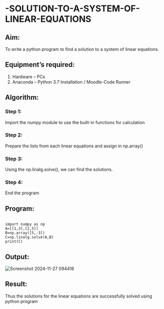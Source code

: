 # -SOLUTION-TO-A-SYSTEM-OF-LINEAR-EQUATIONS
## Aim:
To write a python program to find a solution to a system of linear equations.
## Equipment’s required:
1. 	Hardware – PCs
2. 	Anaconda – Python 3.7 Installation / Moodle-Code Runner
## Algorithm:
### Step 1: 
Import the numpy module to use the built-in functions for calculation
### Step 2: 
Prepare the lists from each linear equations and assign in np.array()
### Step 3: 
Using the np.linalg.solve(), we can find the solutions.
### Step 4: 
End the program
## Program:
```

import numpy as np
A=[[1,3],[2,5]]
B=np.array([5,-3])
C=np.linalg.solve(A,B)
print(C)

```
## Output:
![Screenshot 2024-11-27 094416](https://github.com/user-attachments/assets/99c4079d-fa24-4e1b-926c-976d2e8bd7ac)

## Result: 
Thus the solutions for the linear equations are successfully solved using python program

